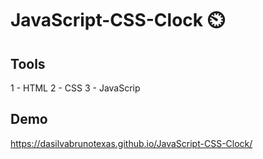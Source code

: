 # JavaScript-CSS-Clock :timer_clock:


## Tools

  1 - HTML
  2 - CSS
  3 - JavaScrip

## Demo
https://dasilvabrunotexas.github.io/JavaScript-CSS-Clock/
